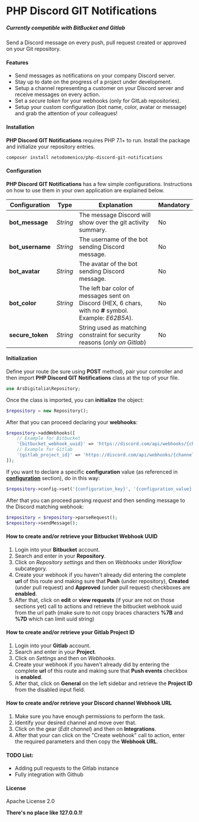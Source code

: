 # PHP Discord GIT Notifications
##### *Currently compatible with BitBucket and Gitlab*

Send a Discord message on every push, pull request created or approved on your Git repository.

#### Features

- Send messages as notifications on your company Discord server.
- Stay up to date on the progress of a project under development.
- Setup a channel representing a customer on your Discord server and receive messages on every action.
- Set a *secure token* for your webhooks (only for GitLab repositories).
- Setup your custom configuration (bot name, color, avatar or message) and grab the attention of your colleagues!

#### Installation

**PHP Discord GIT Notifications** requires PHP 7.1+ to run.
Install the package and initialize your repository entries.

```sh
composer install netodomenico/php-discord-git-notifications
```

#### Configuration

**PHP Discord GIT Notifications** has a few simple configurations.
Instructions on how to use them in your own application are explained below.

| Configuration | Type | Explanation | Mandatory
| ------------- | ---- | ----------- | -------  |
| **bot_message** | *String* | The message Discord will show over the git activity summary. | No
| **bot_username** | *String* | The username of the bot sending Discord message. | No
| **bot_avatar** | *String* | The avatar of the bot sending Discord message. | No
| **bot_color** | *String* | The left bar color of messages sent on Discord (HEX, 6 chars, with no **#** symbol. Example: *E62B5A*). | No
| **secure_token** | *String* | String used as matching constraint for security reasons (*only on Gitlab*) | No

#### Initialization

Define your route (be sure using **POST** method), pair your controller and then import **PHP Discord GIT Notifications** class at the top of your file.

```php
use ArsDigitalia\Repository;
```

Once the class is imported, you can **initialize** the object:

```php
$repository = new Repository();
```

After that you can proceed declaring your **webhooks**:

```php
$repository->addWebhooks([
    // Example for Bitbucket
    '{bitbucket_webhook_uuid}' => 'https://discord.com/api/webhooks/{channel_id}/{webhook_id}',
    // Example for Gitlab
    '{gitlab_project_id}' => 'https://discord.com/api/webhooks/{channel_id}/{webhook_id}',
]);
```

If you want to declare a specific **configuration** value (as referenced in [**configuration**](#configuration) section), do in this way:

```php
$repository->config->set('{configuration_key}', '{configuration_value}');
```

After that you can proceed parsing *request* and then sending message to the Discord matching webhook:

```php
$repository = $repository->parseRequest();
$repository->sendMessage();
```

#### How to create and/or retrieve your Bitbucket Webhook UUID
1. Login into your **Bitbucket** account.
2. Search and enter in your **Repository**.
3. Click on *Repository settings* and then on *Webhooks* under *Workflow* subcategory.
4. Create your webhook if you haven't already did entering the complete **url** of this route and making sure that **Push** (under repository), **Created** (under pull request) and **Approved** (under pull request) checkboxes are **enabled**.
5. After that, click on **edit** or **view requests** (if your are not on those sections yet) call to actions and retrieve the bitbucket webhook uuid from the url path (make sure to not copy braces characters **%7B** and **%7D** which can limit uuid string)

#### How to create and/or retrieve your Gitlab Project ID
1. Login into your **Gitlab** account.
2. Search and enter in your **Project**.
3. Click on *Settings* and then on *Webhooks*.
4. Create your webhook if you haven't already did by entering the complete **url** of this route and making sure that **Push events** checkbox is **enabled**.
5. After that, click on **General** on the left sidebar and retrieve the **Project ID** from the disabled input field.


#### How to create and/or retrieve your Discord channel Webhook URL
1. Make sure you have enough permissions to perform the task.
2. Identify your desired channel and move over that.
3. Click on the gear (*Edit channel*) and then on **Integrations**.
4. After that your can click on the "Create webhook" call to action, enter the required parameters and then copy the **Webhook URL**.


#### TODO List:
- Adding pull requests to the Gitlab instance
- Fully integration with Github


#### License

Apache License 2.0

**There's no place like 127.0.0.1!**
